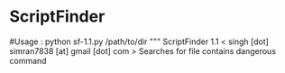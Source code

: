 # ScriptFinder

#Usage : python sf-1.1.py /path/to/dir
""" ScriptFinder 1.1 < singh [dot] simran7838 [at] gmail [dot] com >
Searches for file contains dangerous command

